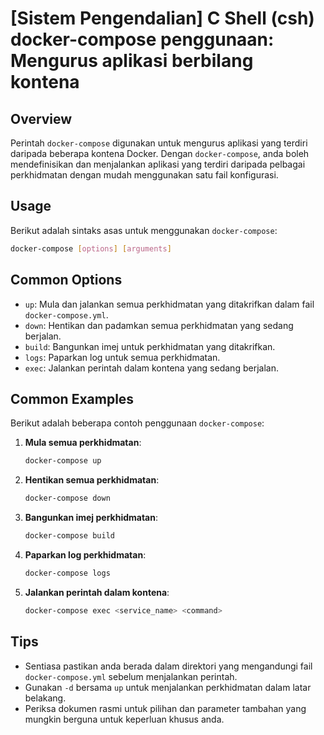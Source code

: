 # [Sistem Pengendalian] C Shell (csh) docker-compose penggunaan: Mengurus aplikasi berbilang kontena

## Overview
Perintah `docker-compose` digunakan untuk mengurus aplikasi yang terdiri daripada beberapa kontena Docker. Dengan `docker-compose`, anda boleh mendefinisikan dan menjalankan aplikasi yang terdiri daripada pelbagai perkhidmatan dengan mudah menggunakan satu fail konfigurasi.

## Usage
Berikut adalah sintaks asas untuk menggunakan `docker-compose`:

```bash
docker-compose [options] [arguments]
```

## Common Options
- `up`: Mula dan jalankan semua perkhidmatan yang ditakrifkan dalam fail `docker-compose.yml`.
- `down`: Hentikan dan padamkan semua perkhidmatan yang sedang berjalan.
- `build`: Bangunkan imej untuk perkhidmatan yang ditakrifkan.
- `logs`: Paparkan log untuk semua perkhidmatan.
- `exec`: Jalankan perintah dalam kontena yang sedang berjalan.

## Common Examples
Berikut adalah beberapa contoh penggunaan `docker-compose`:

1. **Mula semua perkhidmatan**:
   ```bash
   docker-compose up
   ```

2. **Hentikan semua perkhidmatan**:
   ```bash
   docker-compose down
   ```

3. **Bangunkan imej perkhidmatan**:
   ```bash
   docker-compose build
   ```

4. **Paparkan log perkhidmatan**:
   ```bash
   docker-compose logs
   ```

5. **Jalankan perintah dalam kontena**:
   ```bash
   docker-compose exec <service_name> <command>
   ```

## Tips
- Sentiasa pastikan anda berada dalam direktori yang mengandungi fail `docker-compose.yml` sebelum menjalankan perintah.
- Gunakan `-d` bersama `up` untuk menjalankan perkhidmatan dalam latar belakang.
- Periksa dokumen rasmi untuk pilihan dan parameter tambahan yang mungkin berguna untuk keperluan khusus anda.
